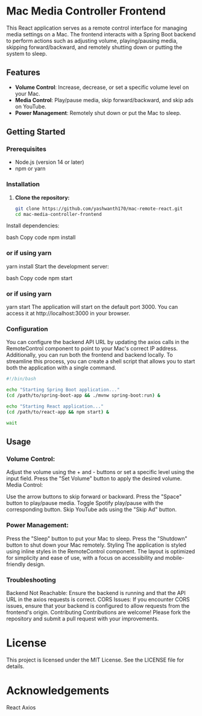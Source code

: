 
# Mac Media Controller Frontend

This React application serves as a remote control interface for managing media settings on a Mac. The frontend interacts with a Spring Boot backend to perform actions such as adjusting volume, playing/pausing media, skipping forward/backward, and remotely shutting down or putting the system to sleep.

## Features

- **Volume Control**: Increase, decrease, or set a specific volume level on your Mac.
- **Media Control**: Play/pause media, skip forward/backward, and skip ads on YouTube.
- **Power Management**: Remotely shut down or put the Mac to sleep.

## Getting Started

### Prerequisites

- Node.js (version 14 or later)
- npm or yarn

### Installation

1. **Clone the repository:**
   ```bash
   git clone https://github.com/yashwanth170/mac-remote-react.git
   cd mac-media-controller-frontend
Install dependencies:

bash
Copy code
npm install
### or if using yarn
yarn install
Start the development server:

bash
Copy code
npm start
### or if using yarn
yarn start
The application will start on the default port 3000. You can access it at http://localhost:3000 in your browser.

### Configuration
You can configure the backend API URL by updating the axios calls in the RemoteControl component to point to your Mac's correct IP address. Additionally, you can run both the frontend and backend locally. To streamline this process, you can create a shell script that allows you to start both the application with a single command.

```bash
#!/bin/bash

echo "Starting Spring Boot application..."
(cd /path/to/spring-boot-app && ./mvnw spring-boot:run) &

echo "Starting React application..."
(cd /path/to/react-app && npm start) &

wait
```

## Usage
### Volume Control:

Adjust the volume using the + and - buttons or set a specific level using the input field.
Press the "Set Volume" button to apply the desired volume.
Media Control:

Use the arrow buttons to skip forward or backward.
Press the "Space" button to play/pause media.
Toggle Spotify play/pause with the corresponding button.
Skip YouTube ads using the "Skip Ad" button.

### Power Management:

Press the "Sleep" button to put your Mac to sleep.
Press the "Shutdown" button to shut down your Mac remotely.
Styling
The application is styled using inline styles in the RemoteControl component. The layout is optimized for simplicity and ease of use, with a focus on accessibility and mobile-friendly design.

### Troubleshooting
Backend Not Reachable: Ensure the backend is running and that the API URL in the axios requests is correct.
CORS Issues: If you encounter CORS issues, ensure that your backend is configured to allow requests from the frontend's origin.
Contributing
Contributions are welcome! Please fork the repository and submit a pull request with your improvements.

# License
This project is licensed under the MIT License. See the LICENSE file for details.

# Acknowledgements
React
Axios
